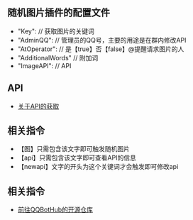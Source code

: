 ## 随机图片插件的配置文件

-   "Key":                                                           // 获取图片的关键词
-	"AdminQQ":                                                 // 管理员的QQ号，主要的用途是在群内修改API
-	"AtOperator":                                                // 是【true】否【false】@提醒请求图片的人
-	"AdditionalWords"                                        // 附加词
-	"ImageAPI":                                                  // API

## API

- [关于API的获取](https://blog.csdn.net/likepoems/article/details/123924270)

## 相关指令

- 【图】只需包含该文字即可触发随机图片
- 【api】只需包含该文字即可查看API的信息
- 【newapi】文字的开头为这个关键词才会触发即可修改api

## 相关指令

- [前往QQBotHub的开源仓库](https://github.com/yiyungent/QQBotHub)
